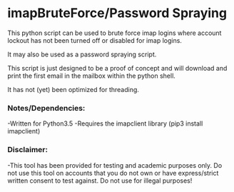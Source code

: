 # imapBruteForce/Password Spraying
This python script can be used to brute force imap logins where account lockout has not been turned off or disabled for imap logins.

It may also be used as a password spraying script.


This script is just designed to be a proof of concept and will download and print the first email in the mailbox within the python shell.

It has not (yet) been optimized for threading. 

### Notes/Dependencies:
-Written for Python3.5
-Requires the imapclient library (pip3 install imapclient)

### Disclaimer:
-This tool has been provided for testing and academic purposes only. Do not use this tool on accounts that you do not own or have express/strict written consent to test against. Do not use for illegal purposes!
